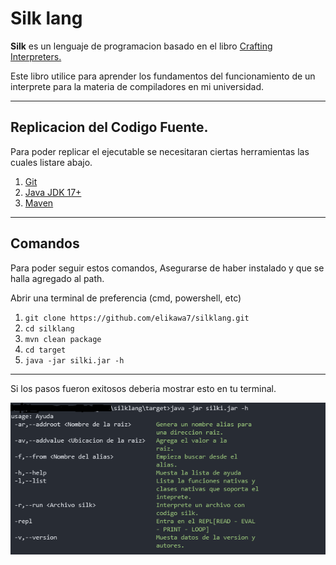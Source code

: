 
# Silk lang 
<p><b>Silk</b> es un lenguaje de programacion basado en el libro <a href="https://craftinginterpreters.com/">Crafting Interpreters.</a></p>
<p>Este libro utilice para aprender los fundamentos del funcionamiento de un interprete para la materia de compiladores en mi universidad.</p>
<hr>

## Replicacion del Codigo Fuente.
<p> Para poder replicar el ejecutable se necesitaran ciertas herramientas las cuales listare abajo.</p>
 <ol>
  <li><a href="https://git-scm.com/downloads"> Git </a></li>
   <li><a href="https://www.oracle.com/java/technologies/downloads/">Java JDK 17+ </a></li>
   <li><a href="https://maven.apache.org/download.cgi">Maven</a></li>
</ol> 
<hr>

## Comandos
<p>Para poder seguir estos comandos, Asegurarse de haber instalado y que se halla agregado al path.</p>
<p>Abrir una terminal de preferencia (cmd, powershell, etc)</p>

1. `git clone https://github.com/elikawa7/silklang.git` 
2. `cd silklang` 
3. `mvn clean package` 
4. `cd target` 
5. `java -jar silki.jar -h`  

<hr>
<p>Si los pasos fueron exitosos deberia mostrar esto en tu terminal. </p>

![Resultado](img/example.png?raw=true)


